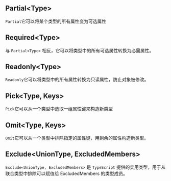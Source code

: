 ## Partial\<Type\>
```Partial```它可以将某个类型的所有属性变为可选属性
## Required\<Type\>
与 ```Partial<Type>``` 相反，它可以将类型中的所有可选属性转换为必需属性。
## Readonly\<Type\>
```Readonly```它可以将类型中的所有属性转换为只读属性，防止对象被修改。
## Pick\<Type, Keys\>
```Pick```它可以从一个类型中选取一组属性键来构造新类型
## Omit\<Type, Keys\>
```Omit```它可以从一个类型中排除指定的属性键，用剩余的属性构造新类型。
## Exclude\<UnionType, ExcludedMembers\>
```Exclude<UnionType, ExcludedMembers>``` 是 ```TypeScript``` 提供的实用类型，用于从联合类型中排除可以赋值给 ExcludedMembers 的类型成员。

